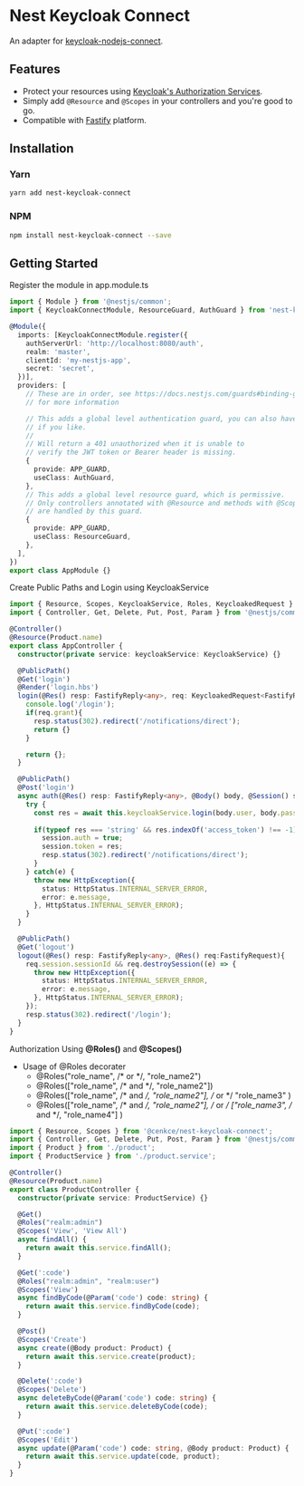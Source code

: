 # Nest Keycloak Connect

An adapter for [keycloak-nodejs-connect](https://github.com/keycloak/keycloak-nodejs-connect).

## Features

- Protect your resources using [Keycloak's Authorization Services](https://www.keycloak.org/docs/latest/authorization_services/).
- Simply add `@Resource` and `@Scopes` in your controllers and you're good to go.
- Compatible with [Fastify](https://github.com/fastify/fastify) platform.

## Installation

### Yarn

```bash
yarn add nest-keycloak-connect
```

### NPM

```bash
npm install nest-keycloak-connect --save
```

## Getting Started

Register the module in app.module.ts

```typescript
import { Module } from '@nestjs/common';
import { KeycloakConnectModule, ResourceGuard, AuthGuard } from 'nest-keycloak-connect';

@Module({
  imports: [KeycloakConnectModule.register({
    authServerUrl: 'http://localhost:8080/auth',
    realm: 'master',
    clientId: 'my-nestjs-app',
    secret: 'secret',
  })],
  providers: [
    // These are in order, see https://docs.nestjs.com/guards#binding-guards
    // for more information

    // This adds a global level authentication guard, you can also have it scoped
    // if you like.
    //
    // Will return a 401 unauthorized when it is unable to
    // verify the JWT token or Bearer header is missing.
    {
      provide: APP_GUARD,
      useClass: AuthGuard,
    },
    // This adds a global level resource guard, which is permissive.
    // Only controllers annotated with @Resource and methods with @Scopes
    // are handled by this guard.
    {
      provide: APP_GUARD,
      useClass: ResourceGuard,
    },
  ],
})
export class AppModule {}
```

Create Public Paths and Login using KeycloakService

```typescript
import { Resource, Scopes, KeycloakService, Roles, KeycloakedRequest } from '@cenkce/nest-keycloak-connect';
import { Controller, Get, Delete, Put, Post, Param } from '@nestjs/common';

@Controller()
@Resource(Product.name)
export class AppController {
  constructor(private service: keycloakService: KeycloakService) {}

  @PublicPath()
  @Get('login')
  @Render('login.hbs')
  login(@Res() resp: FastifyReply<any>, req: KeycloakedRequest<FastifyRequest>) {
    console.log('/login');
    if(req.grant){
      resp.status(302).redirect('/notifications/direct');
      return {}
    }

    return {};
  }

  @PublicPath()
  @Post('login')
  async auth(@Res() resp: FastifyReply<any>, @Body() body, @Session() session) {
    try {
      const res = await this.keycloakService.login(body.user, body.password);
    
      if(typeof res === 'string' && res.indexOf('access_token') !== -1){
        session.auth = true;
        session.token = res;
        resp.status(302).redirect('/notifications/direct');
      }
    } catch(e) {
      throw new HttpException({
        status: HttpStatus.INTERNAL_SERVER_ERROR,
        error: e.message,
      }, HttpStatus.INTERNAL_SERVER_ERROR);
    }
  }

  @PublicPath()
  @Get('logout')
  logout(@Res() resp: FastifyReply<any>, @Res() req:FastifyRequest){
    req.session.sessionId && req.destroySession((e) => {
      throw new HttpException({
        status: HttpStatus.INTERNAL_SERVER_ERROR,
        error: e.message,
      }, HttpStatus.INTERNAL_SERVER_ERROR);
    });
    resp.status(302).redirect('/login');
  }
}
```

Authorization Using **@Roles()** and **@Scopes()**

- Usage of @Roles decorater
  - @Roles("role_name", /* or */, "role_name2")
  - @Roles(["role_name", /* and */, "role_name2"])
  - @Roles(["role_name", /* and */, "role_name2"], /* or */ "role_name3" )
  - @Roles(["role_name", /* and */, "role_name2"], /* or */ ["role_name3", /* and */, "role_name4"] )



```typescript
import { Resource, Scopes } from '@cenkce/nest-keycloak-connect';
import { Controller, Get, Delete, Put, Post, Param } from '@nestjs/common';
import { Product } from './product';
import { ProductService } from './product.service';

@Controller()
@Resource(Product.name)
export class ProductController {
  constructor(private service: ProductService) {}

  @Get()
  @Roles("realm:admin")
  @Scopes('View', 'View All')
  async findAll() {
    return await this.service.findAll();
  }

  @Get(':code')
  @Roles("realm:admin", "realm:user")
  @Scopes('View')
  async findByCode(@Param('code') code: string) {
    return await this.service.findByCode(code);
  }

  @Post()
  @Scopes('Create')
  async create(@Body product: Product) {
    return await this.service.create(product);
  }

  @Delete(':code')
  @Scopes('Delete')
  async deleteByCode(@Param('code') code: string) {
    return await this.service.deleteByCode(code);
  }

  @Put(':code')
  @Scopes('Edit')
  async update(@Param('code') code: string, @Body product: Product) {
    return await this.service.update(code, product);
  }
}
```
